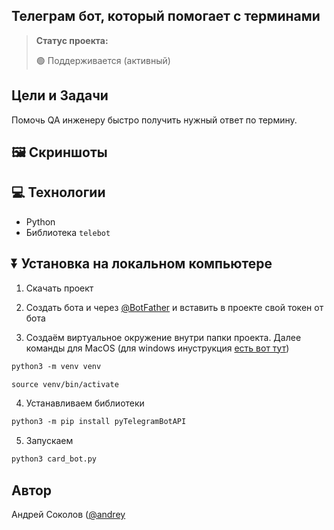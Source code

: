 <h2>Телеграм бот, который помогает с терминами</h2>

> **Статус проекта:**
>
> 🟢 Поддерживается (активный) 

## Цели и Задачи
Помочь QA инженеру быстро получить нужный ответ по термину.

## 🖼 Скриншоты


## 💻 Технологии

* Python
* Библиотека `telebot`


## ⏬ Установка на локальном компьютере

1. Скачать проект
   
2. Создать бота и через [@BotFather](https://t.me/BotFather) и вставить в проекте свой токен от бота

3. Создаём виртуальное окружение внутри папки проекта.
Далее команды для MacOS (для windows инуструкция [есть вот тут](https://realpython.com/python-virtual-environments-a-primer/#create-it))

``` markdown
python3 -m venv venv
```

``` markdown
source venv/bin/activate
```
4. Устанавливаем библиотеки

``` markdown
python3 -m pip install pyTelegramBotAPI
```

5. Запускаем
``` markdown
python3 card_bot.py
```

## Автор

Андрей Соколов ([@andrey](https://t.me/andrei_9734)
